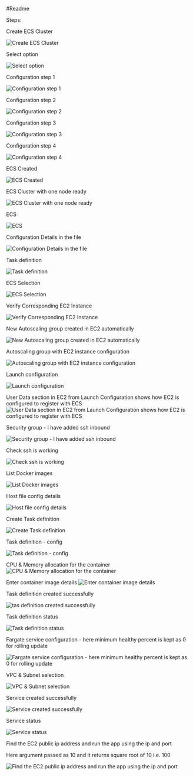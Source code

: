 #Readme

Steps:

Create ECS Cluster

![Create ECS Cluster](https://github.com/banerjee82/aws-fargate-demo-with-python/blob/master/1-Create%20ECS%20Cluster.JPG)

Select option

![Select option](https://github.com/banerjee82/aws-fargate-demo-with-python/blob/master/2-ECS%20Select.JPG)

Configuration step 1

![Configuration step 1](https://github.com/banerjee82/aws-fargate-demo-with-python/blob/master/3-Config.JPG)

Configuration step 2

![Configuration step 2](https://github.com/banerjee82/aws-fargate-demo-with-python/blob/master/3-Config.JPG)

Configuration step 3

![Configuration step 3](https://github.com/banerjee82/aws-fargate-demo-with-python/blob/master/4-config.png)

Configuration step 4

![Configuration step 4](https://github.com/banerjee82/aws-fargate-demo-with-python/blob/master/5-config.JPG)

ECS Created

![ECS Created](https://github.com/banerjee82/aws-fargate-demo-with-python/blob/master/6-ECS%20Created.JPG)

ECS Cluster with one node ready

![ECS Cluster with one node ready](https://github.com/banerjee82/aws-fargate-demo-with-python/blob/master/7-ECS%20Cluster%20with%20one%20node%20ready.JPG)

ECS 

![ECS](https://github.com/banerjee82/aws-fargate-demo-with-python/blob/master/8-ECS.JPG)

Configuration Details in the file

![Configuration Details in the file](https://github.com/banerjee82/aws-fargate-demo-with-python/blob/master/17-Config%20details.JPG)

Task definition

![Task definition](https://github.com/banerjee82/aws-fargate-demo-with-python/blob/master/19-Create%20task%20definition.JPG)

ECS Selection

![ECS Selection](https://github.com/banerjee82/aws-fargate-demo-with-python/blob/master/2-ECS%20Select.JPG)



Verify Corresponding EC2 Instance

![Verify Corresponding EC2 Instance](https://github.com/banerjee82/aws-fargate-demo-with-python/blob/master/9-Corresponding%20EC2%20Instance.JPG)

New Autoscaling group created in EC2 automatically

![New Autoscaling group created in EC2 automatically](https://github.com/banerjee82/aws-fargate-demo-with-python/blob/master/10-New%20Autoscaling%20group%20created%20in%20EC2%20automatically.JPG)

Autoscaling group with EC2 instance configuration

![Autoscaling group with EC2 instance configuration](https://github.com/banerjee82/aws-fargate-demo-with-python/blob/master/11-Autoscaling%20group%20with%20EC2%20instance%20configuration.png)

Launch configuration

![Launch configuration](https://github.com/banerjee82/aws-fargate-demo-with-python/blob/master/12-Launch%20configuration.png)

User Data section in EC2 from Launch Configuration shows how EC2 is configured to register with ECS
![User Data section in EC2 from Launch Configuration shows how EC2 is configured to register with ECS](https://github.com/banerjee82/aws-fargate-demo-with-python/blob/master/13-User%20Data%20section%20in%20EC2%20from%20Launch%20Configuration%20shows%20how%20EC2%20is%20configured%20to%20register%20with%20ECS.JPG)

Security group - I have added ssh inbound

![Security group - I have added ssh inbound](https://github.com/banerjee82/aws-fargate-demo-with-python/blob/master/14-security%20group%20-%20I%20have%20added%20ssh%20inbound.JPG)

Check ssh is working

![Check ssh is working](https://github.com/banerjee82/aws-fargate-demo-with-python/blob/master/15-ssh%20happens.JPG)

List Docker images

![List Docker images](https://github.com/banerjee82/aws-fargate-demo-with-python/blob/master/16-listed%20docker%20images.JPG)

Host file config details

![Host file config details](https://github.com/banerjee82/aws-fargate-demo-with-python/blob/master/17-Config%20details.JPG)

Create Task definition

![Create Task definition](https://github.com/banerjee82/aws-fargate-demo-with-python/blob/master/19-Create%20task%20definition.JPG)

Task definition - config

![Task definition - config](https://github.com/banerjee82/aws-fargate-demo-with-python/blob/master/20%20-%20Config.JPG)


CPU & Memory allocation for the container
![CPU & Memory allocation for the container](https://github.com/banerjee82/aws-fargate-demo-with-python/blob/master/21%20-%20Config.JPG)

Enter container image details
![Enter container image details](https://github.com/banerjee82/aws-fargate-demo-with-python/blob/master/22%20-%20Container.JPG)

Task definition created successfully

![tas definition created successfully](https://github.com/banerjee82/aws-fargate-demo-with-python/blob/master/23%20-%20Task%20definition%20created.JPG)

Task definition status

![Task definition status](https://github.com/banerjee82/aws-fargate-demo-with-python/blob/master/24%20-%20Task%20definition.JPG)

Fargate service configuration - here minimum healthy percent is kept as 0 for rolling update

![Fargate service configuration - here minimum healthy percent is kept as 0 for rolling update](https://github.com/banerjee82/aws-fargate-demo-with-python/blob/master/25%20-%20Fargate%20service%20definition.JPG)

VPC & Subnet selection

![VPC & Subnet selection](https://github.com/banerjee82/aws-fargate-demo-with-python/blob/master/26%20-%20Config.JPG)

Service created successfully

![Service created successfully](https://github.com/banerjee82/aws-fargate-demo-with-python/blob/master/27%20-%20Service%20Created.JPG)

Service status

![Service status](https://github.com/banerjee82/aws-fargate-demo-with-python/blob/master/28%20-%20Service%20created%20successfully.JPG)

Find the EC2 public ip address and run the app using the ip and port

Here argument passed as 10 and it returns square root of 10 i.e. 100

![Find the EC2 public ip address and run the app using the ip and port](https://github.com/banerjee82/aws-fargate-demo-with-python/blob/master/29%20-Run%20the%20app%20using%20public%20ip%20of%20EC2%20and%20it%20works.JPG)